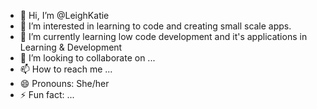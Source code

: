 - 👋 Hi, I’m @LeighKatie
- 👀 I’m interested in learning to code and creating small scale apps. 
- 🌱 I’m currently learning low code development and it's applications in Learning & Development
- 💞️ I’m looking to collaborate on ...
- 📫 How to reach me ...
- 😄 Pronouns: She/her
- ⚡ Fun fact: ...

<!---
LeighKatie/LeighKatie is a ✨ special ✨ repository because its `README.md` (this file) appears on your GitHub profile.
You can click the Preview link to take a look at your changes.
--->
